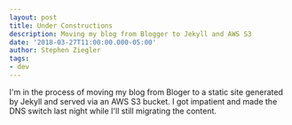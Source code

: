 ```yaml
---
layout: post
title: Under Constructions
description: Moving my blog from Blogger to Jekyll and AWS S3
date: '2018-03-27T11:00:00.000-05:00'
author: Stephen Ziegler
tags:
- dev
---
```


I'm in the process of moving my blog from Bloger to a static site generated by Jekyll and served via an AWS S3 bucket. I got impatient and made the DNS switch last night while I'll still migrating the content.
